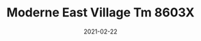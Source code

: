 ---
tags: 
  - "To Market"
  - "Loose Lay LVT"
  - "Acoustx"
title: "Moderne East Village Tm 8603X"
designer: "To Market"
image_primary: "img/8603%20FLOOR%20copy.jpg"
href: "https://www.tomkt.com/front-row-ballet"
description: "Size%3A%207.08%22%20X%2047.24%22%A0/%20Wear%20layer%3A%20.5mm%20%2820mil%29%20/%20Edge%3A%20Square%20/%20Thickness%3A%205.0mm%20%3D%A04.0mm%20Vinyl%20Top%20+%201.0mm%20AcoustX%20Sound%20Absorbing%20Backing%20/%20Sq.ft/Ctn%3A%2023.25%A0/%20Installation%3A%20Glue%20Down"
category: "loose-lay-lvt-acoustx"
subtitle: ""
manufacturer: "ToMarket"
slug: "/manufacturers/tomarket/loose-lay-lvt-acoustx/to-market-moderne-east-village-tm-8603-x"
date: "2021-02-22"
---